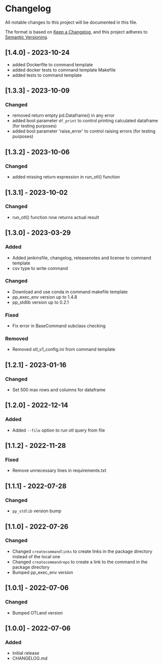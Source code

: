 # Changelog
All notable changes to this project will be documented in this file.

The format is based on [Keep a Changelog](https://keepachangelog.com/en/1.0.0/),
and this project adheres to [Semantic Versioning](https://semver.org/spec/v2.0.0.html).

## [1.4.0] - 2023-10-24
- added Dockerfile to command template 
- added docker tests to command template Makefile
- added tests to command template

## [1.3.3] - 2023-10-09
### Changed
- removed return empty pd.Dataframe() in any error
- added bool parameter `df_print` to control printing calculated dataframe (for testing purposes)
- added bool parameter 'raise_error' to control raising errors (for testing purposes) 

## [1.3.2] - 2023-10-06
### Changed
- added missing return expression in run_otl() function
 
## [1.3.1] - 2023-10-02
### Changed
- run_otl() function now returns actual result

## [1.3.0] - 2023-03-29
### Added
- Added jenkinsfile, changelog, releasenotes and license to command template
- csv type to write command

### Changed
- Download and use conda in command makefile template
- pp_exec_env version up to 1.4.8
- pp_stdlib version up to 0.2.1

### Fixed
- Fix error in BaseCommand subclass checking
### Removed
- Removed otl_v1_config.ini from command template


## [1.2.1] - 2023-01-16
### Changed
- Set 500  max rows and columns for dataframe

## [1.2.0] - 2022-12-14
### Added
- Added `--file` option to run otl query from file

## [1.1.2] - 2022-11-28
### Fixed
- Remove unnecessary lines in requirements.txt

## [1.1.1] - 2022-07-28
### Changed
- `pp_stdlib` version bump

## [1.1.0] - 2022-07-26
### Changed
- Changed `createcommandlinks` to create links in the package directory instead of the local one
- Changed `createcommandrepo` to create a link to the command in the package directory
- Bumped pp_exec_env version

## [1.0.1] - 2022-07-06
### Changed
- Bumped OTLand version

## [1.0.0] - 2022-07-06
### Added
- Initial release
- CHANGELOG.md
